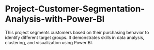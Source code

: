 # Project-Customer-Segmentation-Analysis-with-Power-BI
This project segments customers based on their purchasing behavior to identify different target groups.  It demonstrates skills in data analysis, clustering, and visualization using Power BI.
